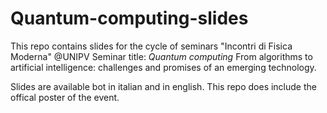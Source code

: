 # Quantum-computing-slides
This repo contains slides for the cycle of seminars "Incontri di Fisica Moderna" @UNIPV
Seminar title: 
*Quantum computing* 
From algorithms to artificial intelligence: challenges and promises of an emerging technology.

Slides are available bot in italian and in english.
This repo does include the offical poster of the event.

